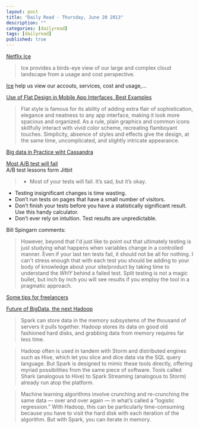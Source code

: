 ```yaml
---
layout: post
title: "Daily Read - Thursday, June 20 2013"
description: ""
categories: [dailyread]
tags: [dailyread]
published: true
---
```

[Netflix Ice](http://techblog.netflix.com/2013/06/announcing-ice-cloud-spend-and-usage.html)  
> Ice provides a birds-eye view of our large and complex cloud landscape from a usage and cost perspective.  

[Ice]( https://github.com/Netflix/ice) help us view our accouts, services, cost and usage,...

<!--break-->

[Use of Flat Design in Mobile App Interfaces, Best Examples](http://designmodo.com/flat-design-mobile-apps/)  
> Flat style is famous for its ability of adding extra flair of sophistication, elegance and neatness to any app interface, making it look more spacious and organized. As a rule, plain graphics and common icons skillfully interact with vivid color scheme, recreating flamboyant touches. Simplicity, absence of styles and effects give the design, at the same time, uncomplicated, and slightly intricate appearance. 

[Big data in Practice wiht Cassandra](http://architects.dzone.com/articles/big-data-practice-cassandra)

[Most A/B test will fail](http://www.jitbit.com/news/185-most-of-your-abtests-will-fail/)  
A/B test lessons form Jitbit
> - Most of your tests will fail. It’s sad, but it’s okay.
- Testing insignificant changes is time wasting.
- Don’t run tests on pages that have a small number of visitors.
- Don’t finish your tests before you have a statistically significant result. Use this handy calculator.
- Don’t ever rely on intuition. Test results are unpredictable.

Bill Spingarn comments:
> However, beyond that I'd just like to point out that ultimately testing is just studying what happens when variables change in a controlled manner. Even if your last ten tests fail, it should not be all for nothing. I can't stress enough that with each test you should be adding to your body of knowledge about your site/product by taking time to understand the *WHY* behind a failed test. Split testing is not a magic bullet, but inch by inch you will see results if you employ the tool in a pragmatic approach.

[Some tips for freelancers](https://transferwise.com/blog/2013-06/8-must-use-tools-for-an-easy-freelance-life)

[Future of BigData, the next Hadoop](http://www.wired.com/wiredenterprise/2013/06/yahoo-amazon-amplab-spark/all/)  
>  Spark can store data in the memory subsystems of the thousand of servers it pulls together. Hadoop stores its data on good old fashioned hard disks, and grabbing data from memory requires far less time.  

> Hadoop often is used in tandem with Storm and distributed engines such as Hive, which let you slice and dice data via the SQL query language. But Spark is designed to mimic these tools directly, offering myriad possibilities from the same piece of software. Tools called Shark (analogous to Hive) to Spark Streaming (analogous to Storm) already run atop the platform.  

> Machine learning algorithms involve crunching and re-crunching the same data — over and over again — in what’s called a “logistic regression.” With Hadoop, this can be particularly time-consuming because you have to visit the hard disk with each iteration of the algorithm. But with Spark, you can iterate in memory.